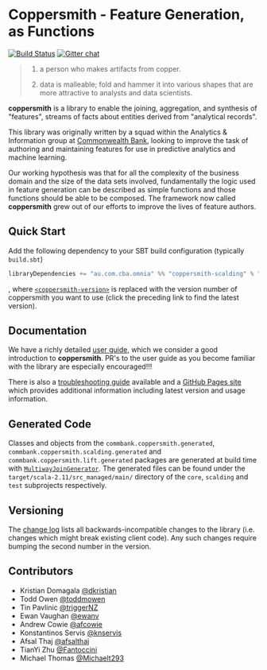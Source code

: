 Coppersmith - Feature Generation, as Functions
================================
[![Build Status](https://travis-ci.org/CommBank/coppersmith.svg?branch=master)](https://travis-ci.org/CommBank/coppersmith)
[![Gitter chat](https://badges.gitter.im/CommBank/coppersmith.png)](https://gitter.im/CommBank/coppersmith)


> 1. a person who makes artifacts from copper.
>
> 2. data is malleable; fold and hammer it into various shapes
>    that are more attractive to analysts and data scientists.

**coppersmith** is a library to enable the joining, aggregation, and synthesis
of "features", streams of facts about entities derived from "analytical
records".

This library was originally written by a squad within the Analytics &
Information group at [Commonwealth Bank](https://www.commbank.com.au/), looking
to improve the task of authoring and maintaining features for use in predictive
analytics and machine learning.

Our working hypothesis was that for all the complexity of the business domain
and the size of the data sets involved, fundamentally the logic used in feature
generation can be described as simple functions and those functions should be
able to be composed. The framework now called **coppersmith** grew out of our
efforts to improve the lives of feature authors.

Quick Start
-----------
Add the following dependency to your SBT build configuration
(typically `build.sbt`)

```scala
libraryDependencies += "au.com.cba.omnia" %% "coppersmith-scalding" % "<coppersmith-version>"
```

, where
[`<coppersmith-version>`](http://commbank.artifactoryonline.com/commbank/api/search/latestVersion?g=au.com.cba.omnia&a=coppersmith-core_2.11)
is replaced with the version number of coppersmith you want to use
(click the preceding link to find the latest version).

Documentation
-------------

We have a richly detailed [user guide](USERGUIDE.markdown),
which we consider a good introduction to **coppersmith**. PR's to the user
guide as you become familiar with the library are especially encouraged!!!

There is also a [troubleshooting guide](TROUBLESHOOTING.markdown) available and
a [GitHub Pages site](http://commbank.github.io/coppersmith/) which provides
additional information including latest version and usage information.

Generated Code
--------------
Classes and objects from the `commbank.coppersmith.generated`,
`commbank.coppersmith.scalding.generated` and
`commbank.coppersmith.lift.generated` packages are generated at
build time with [`MultiwayJoinGenerator`](project/MultiwayJoinGenerator.scala).
The generated files can be found under the `target/scala-2.11/src_managed/main/`
directory of the `core`, `scalding` and `test` subprojects respectively.

Versioning
----------

The [change log](CHANGELOG.markdown) lists all backwards-incompatible changes to
the library (i.e. changes which might break existing client code).
Any such changes require bumping the second number in the version.

Contributors
------------

- Kristian Domagala [@dkristian](https://github.com/dkristian)
- Todd Owen [@toddmowen](https://github.com/toddmowen)
- Tin Pavlinic [@triggerNZ](https://github.com/triggerNZ)
- Ewan Vaughan [@ewanv](https://github.com/ewanv)
- Andrew Cowie [@afcowie](https://github.com/afcowie)
- Konstantinos Servis [@knservis](https://github.com/knservis)
- Afsal Thaj [@afsalthaj](https://github.com/afsalthaj)
- TianYi Zhu [@Fantoccini](https://github.com/Fantoccini)
- Michael Thomas [@Michaelt293](https://github.com/Michaelt293)
